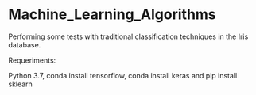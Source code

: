 # Machine_Learning_Algorithms
Performing some tests with traditional classification techniques in the Iris database.

Requeriments:

Python 3.7, conda install tensorflow, conda install keras and pip install sklearn

